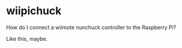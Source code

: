 # wiipichuck

How do I connect a wiimote nunchuck controller to the Raspberry Pi?

Like this, maybe.


